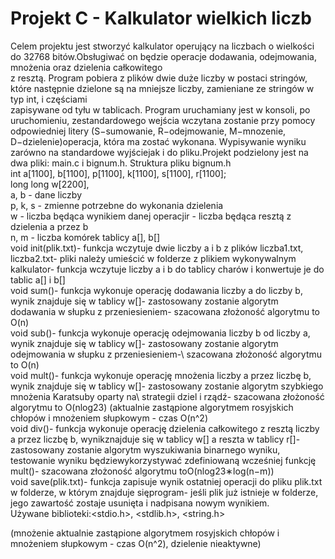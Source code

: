 # Projekt C - Kalkulator wielkich liczb

Celem projektu jest stworzyć kalkulator operujący na liczbach o wielkości do 32768 bitów.Obsługiwać on będzie operacje dodawania, odejmowania, mnożenia oraz dzielenia całkowitego\
z resztą. Program pobiera z plików dwie duże liczby w postaci stringów, które następnie dzielone są na mniejsze liczby, zamieniane ze stringów w typ int, i częściami\
zapisywane od tyłu w tablicach. Program uruchamiany jest w konsoli, po uruchomieniu, zestandardowego wejścia wczytana zostanie przy pomocy odpowiedniej litery (S−sumowanie, R−odejmowanie, M−mnozenie, D−dzielenie)operacja, która ma zostać wykonana. Wypisywanie wyniku zarówno na standardowe wyjściejak i do pliku.Projekt podzielony jest na dwa pliki: main.c i bignum.h. Struktura pliku bignum.h \
int a[1100], b[1100], p[1100], k[1100], s[1100], r[1100];\
long long w[2200],\
a, b - dane liczby\
p, k, s - zmienne potrzebne do wykonania dzielenia\
w - liczba będąca wynikiem danej operacjir - liczba będąca resztą z dzielenia a przez b\
n, m - liczba komórek tablicy a[], b[]\
void init(plik.txt)- funkcja wczytuje dwie liczby a i b z plików liczba1.txt, liczba2.txt- pliki należy umieścić w folderze z plikiem wykonywalnym kalkulator- funkcja wczytuje liczby a i b do tablicy charów i konwertuje je do tablic a[] i b[]\
void sum()- funkcja wykonuje operację dodawania liczby a do liczby b, wynik znajduje się w tablicy w[]- zastosowany zostanie algorytm dodawania w słupku z przeniesieniem- szacowana złożoność algorytmu to O(n)\
void sub()- funkcja wykonuje operację odejmowania liczby b od liczby a, wynik znajduje się w tablicy w[]- zastosowany zostanie algorytm odejmowania w słupku z przeniesieniem-\ szacowana złożoność algorytmu to O(n)\
void mult()- funkcja wykonuje operację mnożenia liczby a przez liczbę b, wynik znajduje się w tablicy w[]- zastosowany zostanie algorytm szybkiego mnożenia Karatsuby oparty na\ strategii dziel i rządź- szacowana złożoność algorytmu to O(nlog23) (aktualnie zastąpione algorytmem rosyjskich chłopów i mnożeniem słupkowym - czas O(n^2)\
void div()- funkcja wykonuje operację dzielenia całkowitego z resztą liczby a przez liczbę b, wynikznajduje się w tablicy w[] a reszta w tablicy r[]- zastosowany zostanie algorytm wyszukiwania binarnego wyniku, testowanie wyniku będziewykorzystywać zdefiniowaną wcześniej funkcję mult()- szacowana złożoność algorytmu toO(nlog23∗log(n−m))\
void save(plik.txt)- funkcja zapisuje wynik ostatniej operacji do pliku plik.txt w folderze, w którym znajduje sięprogram- jeśli plik już istnieje w folderze, jego zawartość zostaje usunięta i nadpisana nowym wynikiem.\
Używane biblioteki:<stdio.h>, <stdlib.h>, <string.h>

 (mnożenie aktualnie zastąpione algorytmem rosyjskich chłopów i mnożeniem słupkowym - czas O(n^2), dzielenie nieaktywne)

